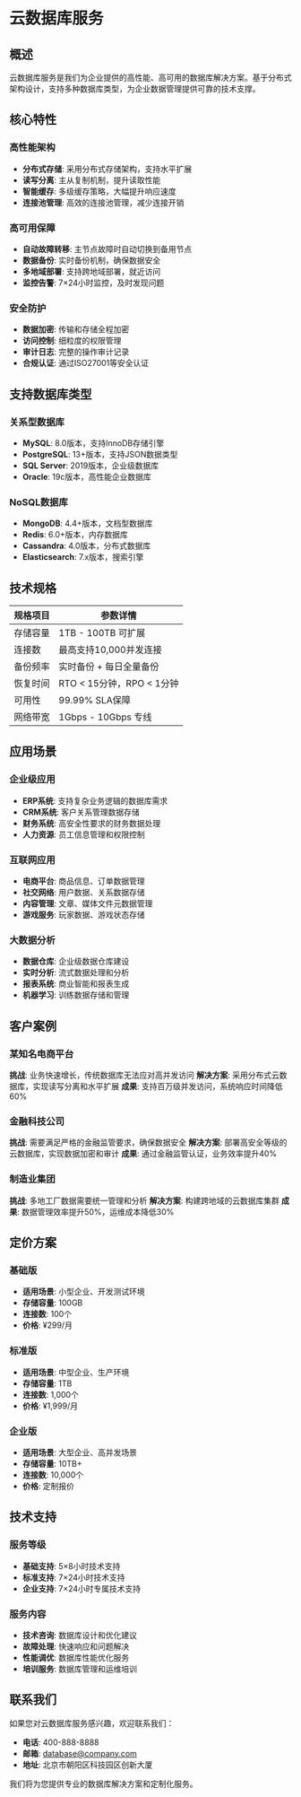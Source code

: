 # 云数据库服务

## 概述

云数据库服务是我们为企业提供的高性能、高可用的数据库解决方案。基于分布式架构设计，支持多种数据库类型，为企业数据管理提供可靠的技术支撑。

## 核心特性

### 高性能架构
- **分布式存储**: 采用分布式存储架构，支持水平扩展
- **读写分离**: 主从复制机制，提升读取性能
- **智能缓存**: 多级缓存策略，大幅提升响应速度
- **连接池管理**: 高效的连接池管理，减少连接开销

### 高可用保障
- **自动故障转移**: 主节点故障时自动切换到备用节点
- **数据备份**: 实时备份机制，确保数据安全
- **多地域部署**: 支持跨地域部署，就近访问
- **监控告警**: 7×24小时监控，及时发现问题

### 安全防护
- **数据加密**: 传输和存储全程加密
- **访问控制**: 细粒度的权限管理
- **审计日志**: 完整的操作审计记录
- **合规认证**: 通过ISO27001等安全认证

## 支持数据库类型

### 关系型数据库
- **MySQL**: 8.0版本，支持InnoDB存储引擎
- **PostgreSQL**: 13+版本，支持JSON数据类型
- **SQL Server**: 2019版本，企业级数据库
- **Oracle**: 19c版本，高性能企业数据库

### NoSQL数据库
- **MongoDB**: 4.4+版本，文档型数据库
- **Redis**: 6.0+版本，内存数据库
- **Cassandra**: 4.0版本，分布式数据库
- **Elasticsearch**: 7.x版本，搜索引擎

## 技术规格

| 规格项目 | 参数详情 |
|---------|---------|
| 存储容量 | 1TB - 100TB 可扩展 |
| 连接数 | 最高支持10,000并发连接 |
| 备份频率 | 实时备份 + 每日全量备份 |
| 恢复时间 | RTO < 15分钟，RPO < 1分钟 |
| 可用性 | 99.99% SLA保障 |
| 网络带宽 | 1Gbps - 10Gbps 专线 |

## 应用场景

### 企业级应用
- **ERP系统**: 支持复杂业务逻辑的数据库需求
- **CRM系统**: 客户关系管理数据存储
- **财务系统**: 高安全性要求的财务数据处理
- **人力资源**: 员工信息管理和权限控制

### 互联网应用
- **电商平台**: 商品信息、订单数据管理
- **社交网络**: 用户数据、关系数据存储
- **内容管理**: 文章、媒体文件元数据管理
- **游戏服务**: 玩家数据、游戏状态存储

### 大数据分析
- **数据仓库**: 企业级数据仓库建设
- **实时分析**: 流式数据处理和分析
- **报表系统**: 商业智能和报表生成
- **机器学习**: 训练数据存储和管理

## 客户案例

### 某知名电商平台
**挑战**: 业务快速增长，传统数据库无法应对高并发访问
**解决方案**: 采用分布式云数据库，实现读写分离和水平扩展
**成果**: 支持百万级并发访问，系统响应时间降低60%

### 金融科技公司
**挑战**: 需要满足严格的金融监管要求，确保数据安全
**解决方案**: 部署高安全等级的云数据库，实现数据加密和审计
**成果**: 通过金融监管认证，业务效率提升40%

### 制造业集团
**挑战**: 多地工厂数据需要统一管理和分析
**解决方案**: 构建跨地域的云数据库集群
**成果**: 数据管理效率提升50%，运维成本降低30%

## 定价方案

### 基础版
- **适用场景**: 小型企业、开发测试环境
- **存储容量**: 100GB
- **连接数**: 100个
- **价格**: ¥299/月

### 标准版
- **适用场景**: 中型企业、生产环境
- **存储容量**: 1TB
- **连接数**: 1,000个
- **价格**: ¥1,999/月

### 企业版
- **适用场景**: 大型企业、高并发场景
- **存储容量**: 10TB+
- **连接数**: 10,000个
- **价格**: 定制报价

## 技术支持

### 服务等级
- **基础支持**: 5×8小时技术支持
- **标准支持**: 7×24小时技术支持
- **企业支持**: 7×24小时专属技术支持

### 服务内容
- **技术咨询**: 数据库设计和优化建议
- **故障处理**: 快速响应和问题解决
- **性能调优**: 数据库性能优化服务
- **培训服务**: 数据库管理和运维培训

## 联系我们

如果您对云数据库服务感兴趣，欢迎联系我们：

- **电话**: 400-888-8888
- **邮箱**: database@company.com
- **地址**: 北京市朝阳区科技园区创新大厦

我们将为您提供专业的数据库解决方案和定制化服务。
